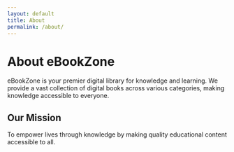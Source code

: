 ```yaml
---
layout: default
title: About
permalink: /about/
---
```


# About eBookZone

eBookZone is your premier digital library for knowledge and learning. We provide a vast collection of digital books across various categories, making knowledge accessible to everyone.

## Our Mission

To empower lives through knowledge by making quality educational content accessible to all.

